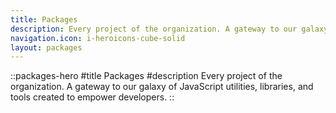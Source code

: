 ```yaml
---
title: Packages
description: Every project of the organization. A gateway to our galaxy of JavaScript utilities, libraries, and tools created to empower developers.
navigation.icon: i-heroicons-cube-solid
layout: packages
---
```


::packages-hero
#title
Packages
#description
Every project of the organization. A gateway to our galaxy of JavaScript utilities, libraries, and tools created to empower developers.
::
